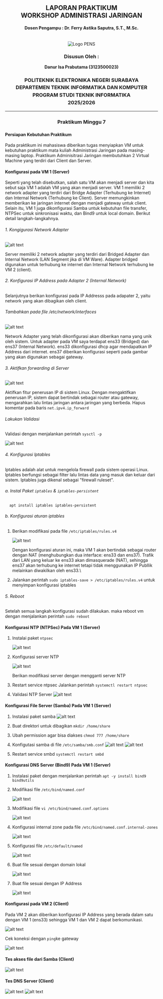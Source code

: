 <div align="center">
  <h2 style="text-align: center;font-weight: bold">LAPORAN PRAKTIKUM <br/> WORKSHOP ADMINISTRASI JARINGAN</br></h2>
  <h4 style="text-align: center;">Dosen Pengampu : Dr. Ferry Astika Saputra, S.T., M.Sc.</h4>
</div>
<br />
<div align="center">
  <img src="https://upload.wikimedia.org/wikipedia/id/4/44/Logo_PENS.png" alt="Logo PENS">
  <h3 style="text-align: center;">Disusun Oleh : </h3>
  <p style="text-align: center;">
    <strong>Danur Isa Prabutama (3123500023)</strong><br>
  </p>

<h3 style="text-align: center;line-height: 1.5; text-transform: uppercase">Politeknik Elektronika Negeri Surabaya<br>Departemen Teknik Informatika Dan Komputer<br>Program Studi Teknik Informatika<br>2025/2026</h3>
  <hr>
</div>

<h3 style="text-align: center;line-height: 1.5">Praktikum Minggu 7</h3>

#### Persiapan Kebutuhan Praktikum

Pada praktikum ini mahasiswa diberikan tugas menyiapkan VM untuk kebutuhan praktikum mata kuliah Administrasi Jaringan pada masing-masing laptop. Praktikum Adminisitrasi Jaringan membutuhkan 2 Virtual Machine yang terdiri dari Client dan Server.

#### Konfigurasi pada VM 1 (Server)

Seperti yang telah disebutkan, salah satu VM akan menjadi server dan kita sebut saja VM 1 adalah VM yang akan menjadi server. VM 1 memiliki 2 network adapter yang terdiri dari Bridge Adapter (Terhubung ke Internet) dan Internal Network (Terhubung ke Client). Server memungkinkan memberikan ke jaringan internet dengan menjadi gateway untuk client. Selain itu, VM 1 juga dikonfigurasi Samba untuk kebutuhan file transfer, NTPSec untuk sinkronisasi waktu, dan Bind9 untuk local domain. Berikut detail langkah-langkahnya.

###### 1. Kongigurasi Network Adapter

![alt text](assets/network-adapter.png)

Server memiliki 2 network adapter yang terdiri dari Bridged Adapter dan Internal Network (LAN Segment jika di VM Ware). Adapter bridged digunakan untuk terhubung ke internet dan Internal Network terhubung ke VM 2 (client).

###### 2. Konfigurasi IP Address pada Adapter 2 (Internal Network)

Selanjutnya berikan konfigurasi pada IP Addresss pada adapater 2, yaitu network yang akan dibagikan oleh client.

###### Tambahkan pada file /etc/network/interfaces

![alt text](assets/vm1-network-interfaces.png)

Network Adapter yang telah dikonfigurasi akan diberikan nama yang unik oleh sistem. Untuk adapter pada VM saya terdapat ens33 (Bridged) dan ens37 (Internal Network). ens33 dikonfigurasi dhcp agar mendapatkan IP Address dari internet. ens37 diberikan konfigurasi seperti pada gambar yang akan digunakan sebagai gateway.

###### 3. Aktifkan forwarding di Server

![alt text](assets/sysctl.png)

Aktifkan fitur penerusan IP di sistem Linux. Dengan mengaktifkan penerusan IP, sistem dapat bertindak sebagai router atau gateway, mengarahkan lalu lintas jaringan antara jaringan yang berbeda. Hapus komentar pada baris `net.ipv4.ip_forward`

###### Lakukan Validasi

Validasi dengan menjalankan perintah `sysctl -p`

![alt text](assets/sysctl-p.png)

###### 4. Konfigurasi Iptables

Iptables adalah alat untuk mengelola firewall pada sistem operasi Linux. Iptables berfungsi sebagai filter lalu lintas data yang masuk dan keluar dari sistem. Iptables juga dikenal sebagai "firewall ruleset".

###### a. Instal Paket `iptables` & `iptables-persistent`

      apt install iptables iptables-persistent

###### b. Konfigurasi aturan iptables

1. Berikan modifikasi pada file `/etc/iptables/rules.v4`

   ![alt text](assets/iptables-rules.png)

   Dengan konfigurasi aturan ini, maka VM 1 akan bertindak sebagai router dengan NAT (menghubungkan dua interface: ens33 dan ens37). Trafik dari LAN yang keluar ke ens33 akan dimasquerade (NAT), sehingga ens37 akan terhubung ke internet tetapi tidak menggunakan IP Publlik melainkan diwakilkan oleh ens33.\

2. Jalankan perintah `sudo iptables-save > /etc/iptables/rules.v4` untuk menyimpan konfigurasi iptables

###### 5. Reboot

Setelah semua langkah konfigurasi sudah dilakukan. maka reboot vm dengan menjalankan perintah `sudo reboot`

#### Konfigurasi NTP (NTPSec) Pada VM 1 (Server)

1. Instalai paket `ntpsec`

   ![alt text](assets/ntpsec.png)

2. Konfigurasi server NTP

   ![alt text](assets/ntpconf.png)

   Berikan modifikasi server dengan mengganti server NTP

3. Restart service ntpsec
   Jalankan perintah `systemctl restart ntpsec`

4. Validasi NTP Server
   ![alt text](assets/ntpq-p.png)

#### Konfigurasi File Server (Samba) Pada VM 1 (Server)

1. Instalasi paket samba
   ![alt text](assets/install-samba.png)

2. Buat direktori untuk dibagikan `mkdir /home/share`
3. Ubah permission agar bisa diakses `chmod 777 /home/share`
4. Konfigutasi samba di file `/etc/samba/smb.conf`
   ![alt text](assets/sambaconf1.png)
   ![alt text](assets/sambaconf2.png)
5. Restart service smbd `systemctl restart smbd`

#### Konfigurasi DNS Server (Bind9) Pada VM 1 (Server)

1. Instalasi paket dengan menjalankan perintah `apt -y install bind9 bind9utils`
2. Modifikasi file `/etc/bind/named.conf`

   ![alt text](assets/namedconf.png)

3. Modifikasi file `vi /etc/bind/named.conf.options`

   ![alt text](assets/named-conf-options.png)

4. Konfigurasi internal zone pada file `/etc/bind/named.conf.internal-zones`

   ![alt text](assets/internal-zones.png)

5. Konfigurasi file `/etc/default/named`

   ![alt text](assets/named.png)

6. Buat file sesuai dengan domain lokal

   ![alt text](assets/kelompok1.home.png)

7. Buat file sesuai dengan IP Address

   ![alt text](assets/1.168.192.db.png)

#### Konfigurasi pada VM 2 (Client)

Pada VM 2 akan diberikan konfigurasi IP Address yang berada dalam satu dengan VM 1 (ens33) sehingga VM 1 dan VM 2 dapat berkomunikasi.

![alt text](assets/vm2-network-interfaces.png)

Cek koneksi dengan `ping`ke gateway

![alt text](assets/ping.png)

#### Tes akses file dari Samba (Client)

![alt text](assets/samba-test.png)

#### Tes DNS Server (Client)

![alt text](assets/domain-test.png)
![alt text](assets/ip-test.png)
